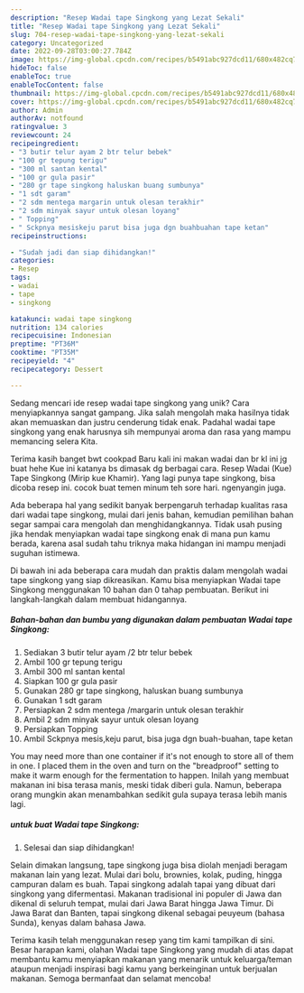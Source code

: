 ```yaml
---
description: "Resep Wadai tape Singkong yang Lezat Sekali"
title: "Resep Wadai tape Singkong yang Lezat Sekali"
slug: 704-resep-wadai-tape-singkong-yang-lezat-sekali
category: Uncategorized
date: 2022-09-28T03:00:27.784Z
image: https://img-global.cpcdn.com/recipes/b5491abc927dcd11/680x482cq70/wadai-tape-singkong-foto-resep-utama.jpg
hideToc: false
enableToc: true
enableTocContent: false
thumbnail: https://img-global.cpcdn.com/recipes/b5491abc927dcd11/680x482cq70/wadai-tape-singkong-foto-resep-utama.jpg
cover: https://img-global.cpcdn.com/recipes/b5491abc927dcd11/680x482cq70/wadai-tape-singkong-foto-resep-utama.jpg
author: Admin
authorAv: notfound
ratingvalue: 3
reviewcount: 24
recipeingredient:
- "3 butir telur ayam 2 btr telur bebek"
- "100 gr tepung terigu"
- "300 ml santan kental"
- "100 gr gula pasir"
- "280 gr tape singkong haluskan buang sumbunya"
- "1 sdt garam"
- "2 sdm mentega margarin untuk olesan terakhir"
- "2 sdm minyak sayur untuk olesan loyang"
- " Topping"
- " Sckpnya mesiskeju parut bisa juga dgn buahbuahan tape ketan"
recipeinstructions:

- "Sudah jadi dan siap dihidangkan!"
categories:
- Resep
tags:
- wadai
- tape
- singkong

katakunci: wadai tape singkong 
nutrition: 134 calories
recipecuisine: Indonesian
preptime: "PT36M"
cooktime: "PT35M"
recipeyield: "4"
recipecategory: Dessert

---
```





Sedang mencari ide resep wadai tape singkong yang unik? Cara menyiapkannya sangat gampang. Jika salah mengolah maka hasilnya tidak akan memuaskan dan justru cenderung tidak enak. Padahal wadai tape singkong yang enak harusnya sih mempunyai aroma dan rasa yang mampu memancing selera Kita.





Terima kasih banget bwt cookpad Baru kali ini makan wadai dan br kl ini jg buat hehe Kue ini katanya bs dimasak dg berbagai cara. Resep Wadai (Kue) Tape Singkong (Mirip kue Khamir). Yang lagi punya tape singkong, bisa dicoba resep ini. cocok buat temen minum teh sore hari. ngenyangin juga.

Ada beberapa hal yang sedikit banyak berpengaruh terhadap kualitas rasa dari wadai tape singkong, mulai dari jenis bahan, kemudian pemilihan bahan segar sampai cara mengolah dan menghidangkannya. Tidak usah pusing jika hendak menyiapkan wadai tape singkong enak di mana pun kamu berada, karena asal sudah tahu triknya maka hidangan ini mampu menjadi suguhan istimewa.






Di bawah ini ada beberapa cara mudah dan praktis dalam mengolah wadai tape singkong yang siap dikreasikan. Kamu bisa menyiapkan Wadai tape Singkong menggunakan 10 bahan dan 0 tahap pembuatan. Berikut ini langkah-langkah dalam membuat hidangannya.

<!--inarticleads1-->

##### Bahan-bahan dan bumbu yang digunakan dalam pembuatan Wadai tape Singkong:

1. Sediakan 3 butir telur ayam /2 btr telur bebek
1. Ambil 100 gr tepung terigu
1. Ambil 300 ml santan kental
1. Siapkan 100 gr gula pasir
1. Gunakan 280 gr tape singkong, haluskan buang sumbunya
1. Gunakan 1 sdt garam
1. Persiapkan 2 sdm mentega /margarin untuk olesan terakhir
1. Ambil 2 sdm minyak sayur untuk olesan loyang
1. Persiapkan  Topping
1. Ambil  Sckpnya mesis,keju parut, bisa juga dgn buah-buahan, tape ketan


You may need more than one container if it&#39;s not enough to store all of them in one. I placed them in the oven and turn on the &#34;breadproof&#34; setting to make it warm enough for the fermentation to happen. Inilah yang membuat makanan ini bisa terasa manis, meski tidak diberi gula. Namun, beberapa orang mungkin akan menambahkan sedikit gula supaya terasa lebih manis lagi. 

<!--inarticleads2-->

#####  untuk buat Wadai tape Singkong:


1. Selesai dan siap dihidangkan!

Selain dimakan langsung, tape singkong juga bisa diolah menjadi beragam makanan lain yang lezat. Mulai dari bolu, brownies, kolak, puding, hingga campuran dalam es buah. Tapai singkong adalah tapai yang dibuat dari singkong yang difermentasi. Makanan tradisional ini populer di Jawa dan dikenal di seluruh tempat, mulai dari Jawa Barat hingga Jawa Timur. Di Jawa Barat dan Banten, tapai singkong dikenal sebagai peuyeum (bahasa Sunda), kenyas dalam bahasa Jawa. 

Terima kasih telah menggunakan resep yang tim kami tampilkan di sini. Besar harapan kami, olahan Wadai tape Singkong yang mudah di atas dapat membantu kamu menyiapkan makanan yang menarik untuk keluarga/teman ataupun menjadi inspirasi bagi kamu yang berkeinginan untuk berjualan makanan. Semoga bermanfaat dan selamat mencoba!
